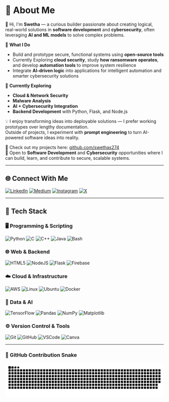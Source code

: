 # 💫 About Me

👋 Hi, I'm **Swetha** — a curious builder passionate about creating logical, real-world solutions in **software development** and **cybersecurity**, often leveraging **AI and ML models** to solve complex problems.

🎯 **What I Do**
- Build and prototype secure, functional systems using **open-source tools**  
- Currently Exploring **cloud security**, study **how ransomware operates**, and develop **automation tools** to improve system resilience  
- Integrate **AI-driven logic** into applications for intelligent automation and smarter cybersecurity solutions  

🌱 **Currently Exploring**
- **Cloud & Network Security**
- **Malware Analysis**
- **AI + Cybersecurity Integration**
- **Backend Development** with Python, Flask, and Node.js  

💡 I enjoy transforming ideas into deployable solutions — I prefer working prototypes over lengthy documentation.  
Outside of projects, I experiment with **prompt engineering** to turn AI-powered software ideas into reality.  

📂 Check out my projects here: [github.com/swethas274](https://github.com/swethas274)  
🚀 Open to **Software Development** and **Cybersecurity** opportunities where I can build, learn, and contribute to secure, scalable systems.  

---

## 🌐 Connect With Me
[![LinkedIn](https://img.shields.io/badge/LinkedIn-%230077B5.svg?logo=linkedin&logoColor=white&style=for-the-badge)](https://linkedin.com/in/swethas274)
[![Medium](https://img.shields.io/badge/Medium-12100E?logo=medium&logoColor=white&style=for-the-badge)](https://medium.com/@swethas274)
[![Instagram](https://img.shields.io/badge/Instagram-%23E4405F.svg?logo=Instagram&logoColor=white&style=for-the-badge)](https://instagram.com/swethas_274)
[![X](https://img.shields.io/badge/X-black.svg?logo=X&logoColor=white&style=for-the-badge)](https://x.com/swethas274)

---

## 🧠 Tech Stack

### 🖥️ **Programming & Scripting**
![Python](https://img.shields.io/badge/python-3670A0?style=for-the-badge&logo=python&logoColor=ffdd54)
![C](https://img.shields.io/badge/c-%2300599C.svg?style=for-the-badge&logo=c&logoColor=white)
![C++](https://img.shields.io/badge/c++-%2300599C.svg?style=for-the-badge&logo=c%2B%2B&logoColor=white)
![Java](https://img.shields.io/badge/java-%23ED8B00.svg?style=for-the-badge&logo=openjdk&logoColor=white)
![Bash](https://img.shields.io/badge/bash-%23121011.svg?style=for-the-badge&logo=gnubash&logoColor=white)

### 🌐 **Web & Backend**
![HTML5](https://img.shields.io/badge/html5-%23E34F26.svg?style=for-the-badge&logo=html5&logoColor=white)
![NodeJS](https://img.shields.io/badge/node.js-6DA55F?style=for-the-badge&logo=node.js&logoColor=white)
![Flask](https://img.shields.io/badge/flask-%23000.svg?style=for-the-badge&logo=flask&logoColor=white)
![Firebase](https://img.shields.io/badge/firebase-a08021?style=for-the-badge&logo=firebase&logoColor=ffcd34)

### ☁️ **Cloud & Infrastructure**
![AWS](https://img.shields.io/badge/AWS-%23FF9900.svg?style=for-the-badge&logo=amazonaws&logoColor=white)
![Linux](https://img.shields.io/badge/linux-%23FCC624.svg?style=for-the-badge&logo=linux&logoColor=black)
![Ubuntu](https://img.shields.io/badge/ubuntu-%23E95420.svg?style=for-the-badge&logo=ubuntu&logoColor=white)
![Docker](https://img.shields.io/badge/docker-%230db7ed.svg?style=for-the-badge&logo=docker&logoColor=white)

### 🧩 **Data & AI**
![TensorFlow](https://img.shields.io/badge/TensorFlow-%23FF6F00.svg?style=for-the-badge&logo=TensorFlow&logoColor=white)
![Pandas](https://img.shields.io/badge/pandas-%23150458.svg?style=for-the-badge&logo=pandas&logoColor=white)
![NumPy](https://img.shields.io/badge/numpy-%23013243.svg?style=for-the-badge&logo=numpy&logoColor=white)
![Matplotlib](https://img.shields.io/badge/Matplotlib-%23ffffff.svg?style=for-the-badge&logo=Matplotlib&logoColor=black)

### ⚙️ **Version Control & Tools**
![Git](https://img.shields.io/badge/git-%23F05033.svg?style=for-the-badge&logo=git&logoColor=white)
![GitHub](https://img.shields.io/badge/github-%23121011.svg?style=for-the-badge&logo=github&logoColor=white)
![VSCode](https://img.shields.io/badge/VSCode-0078d7.svg?style=for-the-badge&logo=visual-studio-code&logoColor=white)
![Canva](https://img.shields.io/badge/Canva-%2300C4CC.svg?style=for-the-badge&logo=Canva&logoColor=white)

---

### 🐍 GitHub Contribution Snake
<picture>
  <source media="(prefers-color-scheme: dark)" srcset="https://raw.githubusercontent.com/swethas274/swethas274/output/github-snake-dark.svg" />
  <source media="(prefers-color-scheme: light)" srcset="https://raw.githubusercontent.com/swethas274/swethas274/output/github-snake.svg" />
  <img alt="github-snake" src="https://raw.githubusercontent.com/swethas274/swethas274/output/github-snake.svg" />
</picture>
